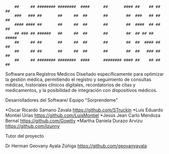         ##     ## ######## ########  ####      ##       #### ##    ## ##    ## 
        ###   ### ##       ##     ##  ##       ##        ##  ###   ## ##   ##  
        #### #### ##       ##     ##  ##       ##        ##  ####  ## ##  ##   
        ## ### ## ######   ##     ##  ##       ##        ##  ## ## ## #####    
        ##     ## ##       ##     ##  ##       ##        ##  ##  #### ##  ##   
        ##     ## ##       ##     ##  ##       ##        ##  ##   ### ##   ##  
        ##     ## ######## ########  ####      ######## #### ##    ## ##    ## 
                                                                                        

Software para Registros Medicos
Diseñado específicamente para optimizar la gestión médica, permitiendo el registro y seguimiento de consultas médicas, historiales clínicos digitales, recordatorios de citas y medicamentos, y la posibilidad de integración con dispositivos médicos.

Desarrolladores del Software/ Equipo "Sorprendeme"

*Oscar Ricardo Samano Zavala        https://github.com/STruckin
*Luis Eduardo Montiel Urías         https://github.com/LuisMontiel
*Jesús Jean Carlo Mendoza Bernal    https://github.com/Gowtty
*Martha Daniela Durazo Arvizu       https://github.com/Izunny

Tutor del proyecto

Dr Herman Geovany Ayala Zúñiga      https://github.com/geovanyayala 